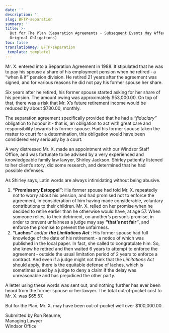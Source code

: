 ```yaml
---
date: ''
description: ''
slug: BFTP-separation
summary: ''
title: >-
  But for The Plan (Separation Agreements - Subsequent Events May Affect the
  Original Obligations)
toc: false
translationKey: BFTP-separation
_template: template1
---
```


Mr. X. entered into a Separation Agreement in 1988. It stipulated that he was to pay his spouse a share of his employment pension when he retired ‐ a “when & if” pension division. He retired 21 years after the agreement was signed, and for various reasons he did not pay his former spouse her share.

Six years after he retired, his former spouse started asking for her share of his pension. The amount owing was approximately $53,000.00. On top of that, there was a risk that Mr. X’s future retirement income would be reduced by about $730.00, monthly.

The separation agreement specifically provided that he had a _“fiduciary”_ obligation to honour it ‐ that is, an obligation to act with great care and responsibility towards his former spouse. Had his former spouse taken the matter to court for a determination, this obligation would have been considered very seriously by a court.

A very distressed Mr. X. made an appointment with our Windsor Staff Office, and was fortunate to be advised by a very experienced and knowledgeable family law lawyer, Shirley Jackson. Shirley patiently listened to her client’s story, did some research, and determined that he had possible defenses.

As Shirley says, Latin words are always intimidating without being abusive.

1. **“Promissory Estoppel”**: His former spouse had told Mr. X. repeatedly not to worry about his pension, and had promised not to enforce the agreement, in consideration of him having made considerable, voluntary contributions to their children. Mr. X. relied on her promise when he decided to retire earlier than he otherwise would have, at age 57. When someone relies, to their detriment, on another’s person’s promise, in order to prevent unfairness a judge may say **“that’s not fair”**, and enforce the promise to prevent the unfairness.
2. **“Laches”** and/or **_the Limitations Act_** : His former spouse had full knowledge of the date of his retirement ‐ a notice of which was published in the local paper. In fact, she called to congratulate him. So, she knew he retired and then waited 6 years to attempt to enforce the agreement ‐ outside the usual limitation period of 2 years to enforce a contract. And even if a judge might not think that the _Limitations Act_ should apply, there is the equitable defense of laches, which is sometimes used by a judge to deny a claim if the delay was unreasonable and has prejudiced the other party.

A letter using these words was sent out, and nothing further has ever been heard from the former spouse or her lawyer. The total out‐of‐pocket cost to Mr. X. was $65.57.

But for the Plan, Mr. X. may have been out‐of‐pocket well over $100,000.00.

Submitted by Ron Reaume,  
Managing Lawyer  
Windsor Office
